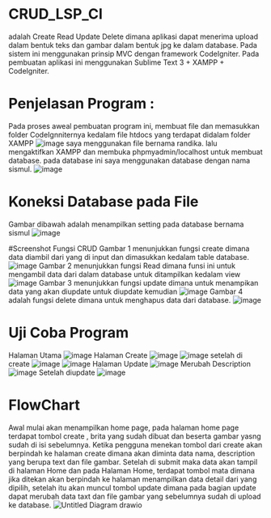 # CRUD_LSP_CI
 adalah Create Read Update Delete dimana aplikasi dapat menerima upload dalam bentuk teks dan gambar dalam bentuk jpg ke dalam database. Pada sistem ini menggunakan prinsip MVC dengan framework CodeIgniter. Pada pembuatan aplikasi ini menggunakan Sublime Text 3 + XAMPP + CodeIgniter.
 
# Penjelasan Program :
Pada proses aweal pembuatan program ini, membuat file dan memasukkan folder CodeIgnniternya kedalam file htdocs yang terdapat didalam folder XAMPP
![image](https://user-images.githubusercontent.com/108543846/176999472-ba4cf9d3-71b0-42f0-85e4-65ea7df44c76.png)
saya menggunakan file bernama randika.
lalu mengaktifkan XAMPP dan membuka phpmyadmin/localhost untuk membuat database. pada database ini saya menggunakan database dengan nama sismul.
![image](https://user-images.githubusercontent.com/108543846/176999543-74e225e2-0b90-407a-a485-e1f7ecb06714.png)

# Koneksi Database pada File
Gambar dibawah adalah menampilkan setting pada database bernama sismul
![image](https://user-images.githubusercontent.com/108543846/176999593-92e2def6-7daa-42b3-960c-26fa39de97eb.png)

#Screenshot Fungsi CRUD 
Gambar 1
menunjukkan fungsi create dimana data diambil dari yang di input dan dimasukkan kedalam table database.
![image](https://user-images.githubusercontent.com/108543846/176999892-60d7c5f3-7a31-4ecb-b782-556cf42fa4b3.png)
Gambar 2
menunjukkan fungsi Read dimana funsi ini untuk mengambil data dari dalam database untuk ditampilkan kedalam view
![image](https://user-images.githubusercontent.com/108543846/176999927-0ef66b9e-7912-4c1d-9b9e-207c45736e5e.png)
Gambar 3
menunjukkan fungsi update dimana untuk menampikan data yang akan diupdate untuk diupdate kemudian
![image](https://user-images.githubusercontent.com/108543846/176999964-f8571c25-9689-471e-8181-5bede768c10d.png)
Gambar 4
adalah fungsi delete dimana untuk menghapus data dari database.
![image](https://user-images.githubusercontent.com/108543846/176999989-627b8ecc-0ba1-4472-b847-ee9c500a7284.png)

# Uji Coba Program

Halaman Utama 
![image](https://user-images.githubusercontent.com/108543846/177000061-a063f8ae-1a79-49bf-933b-911e9498e7ea.png)
Halaman Create
![image](https://user-images.githubusercontent.com/108543846/177000074-8be455b8-913b-4ec0-a89f-04e308c74eeb.png)
![image](https://user-images.githubusercontent.com/108543846/177000090-8b2fcb91-93d3-4aec-8828-503f7c66ae9a.png)
setelah di create
![image](https://user-images.githubusercontent.com/108543846/177000101-e18b5fc0-297d-48b4-a7b1-c9ac17a282c3.png)
![image](https://user-images.githubusercontent.com/108543846/177000111-90803525-8d62-4247-9e64-33501d068597.png)
Halaman Update
![image](https://user-images.githubusercontent.com/108543846/177000120-eb96b4f7-98fb-4ec4-9e5a-8db28a6bce63.png)
Merubah Description 
![image](https://user-images.githubusercontent.com/108543846/177000137-3fb26111-e649-4025-856f-73d7e5da1983.png)
Setelah diupdate 
![image](https://user-images.githubusercontent.com/108543846/177000154-e740f037-4716-45a1-a30c-9e00f948185d.png)

# FlowChart
Awal mulai akan menampilkan home page, pada halaman home page terdapat tombol create , brita yang sudah dibuat dan beserta gambar yasng sudah di isi sebelumnya.
Ketika pengguna menekan tombol dari create akan berpindah ke halaman create dimana akan diminta data nama, description yang berupa text dan file gambar.
Setelah di submit maka data akan tampil di halaman Home dan pada Halaman Home, terdapat tombol mata dimana jika ditekan akan berpindah ke halaman menampilkan data detail dari yang dipilih, setelah itu akan muncul tombol update dimana pada bagian update dapat merubah data taxt dan file gambar yang sebelumnya sudah di upload ke database.
![Untitled Diagram drawio](https://user-images.githubusercontent.com/108543846/177001147-db2b6af3-c1c8-496e-bf24-81d8bf38755d.png)

